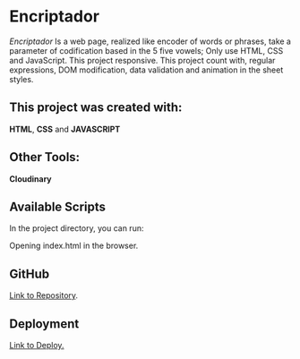 # Encriptador

*Encriptador* Is a web page, realized like encoder of words or phrases, take a parameter of codification based in the 5 five vowels; Only use HTML, CSS and JavaScript. This project responsive.
This project count with, regular expressions, DOM modification, data validation and animation in the sheet styles.

## This project was created with:

**HTML**, **CSS** and **JAVASCRIPT**

Other Tools:
---
**Cloudinary**

## Available Scripts

In the project directory, you can run:

Opening index.html in the browser.

**GitHub**  
---

[Link to Repository](https://github.com/julianest/Encriptador).  



**Deployment**
---

[Link to Deploy.](https://encriptador-jh.surge.sh/)
